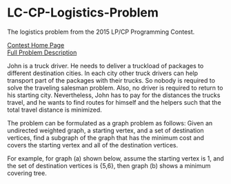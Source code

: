 # LC-CP-Logistics-Problem

The logistics problem from the 2015 LP/CP Programming Contest.

<a href='http://picat-lang.org/lp_cp_pc/'>Contest Home Page</a> 
<br />
<a href='http://picat-lang.org/lp_cp_pc/Logistics.html'>Full Problem Description</a>


John is a truck driver. He needs to deliver a truckload of packages to different destination cities. In each city other truck drivers can help transport part of the packages with their trucks. So nobody is required to solve the traveling salesman problem. Also, no driver is required to return to his starting city. Nevertheless, John has to pay for the distances the trucks travel, and he wants to find routes for himself and the helpers such that the total travel distance is minimized.

The problem can be formulated as a graph problem as follows: Given an undirected weighted graph, a starting vertex, and a set of destination vertices, find a subgraph of the graph that has the minimum cost and covers the starting vertex and all of the destination vertices. 

For example, for graph (a) shown below, assume the starting vertex is 1, and the set of destination vertices is {5,6}, then graph (b) shows a minimum covering tree.

